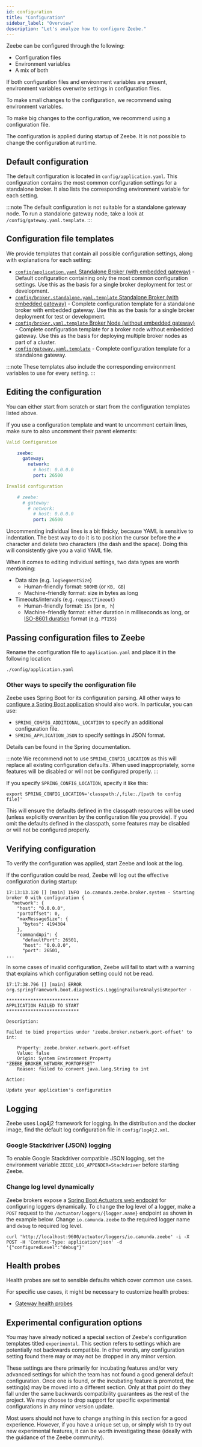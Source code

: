 ```yaml
---
id: configuration
title: "Configuration"
sidebar_label: "Overview"
description: "Let's analyze how to configure Zeebe."
---
```


Zeebe can be configured through the following:

- Configuration files
- Environment variables
- A mix of both

If both configuration files and environment variables are present, environment variables overwrite settings in configuration files.

To make small changes to the configuration, we recommend using environment variables.

To make big changes to the configuration, we recommend using a configuration file.

The configuration is applied during startup of Zeebe. It is not possible to change the configuration at runtime.

## Default configuration

The default configuration is located in `config/application.yaml`. This configuration contains the most common configuration settings for a standalone broker. It also lists the corresponding environment variable for each setting.

:::note
The default configuration is not suitable for a standalone gateway node. To run a standalone gateway node, take a look at `/config/gateway.yaml.template`.
:::

## Configuration file templates

We provide templates that contain all possible configuration settings, along with explanations for each setting:

- [`config/application.yaml` Standalone Broker (with embedded gateway)](https://github.com/camunda-cloud/zeebe/tree/develop/dist/src/main/config/application.yaml) - Default configuration containing only the most common configuration settings. Use this as the basis for a single broker deployment for test or development.
- [`config/broker.standalone.yaml.template` Standalone Broker (with embedded gateway)](https://github.com/camunda-cloud/zeebe/tree/develop/dist/src/main/config/broker.standalone.yaml.template) - Complete configuration template for a standalone broker with embedded gateway. Use this as the basis for a single broker deployment for test or development.
- [`config/broker.yaml.template` Broker Node (without embedded gateway)](https://github.com/camunda-cloud/zeebe/tree/develop/dist/src/main/config/broker.yaml.template) - Complete configuration template for a broker node without embedded gateway. Use this as the basis for deploying multiple broker nodes as part of a cluster.
- [`config/gateway.yaml.template`](https://github.com/camunda-cloud/zeebe/tree/develop/dist/src/main/config/gateway.yaml.template) - Complete configuration template for a standalone gateway.

:::note
These templates also include the corresponding environment variables to use for every setting.
:::

## Editing the configuration

You can either start from scratch or start from the configuration templates listed above.

If you use a configuration template and want to uncomment certain lines, make sure to also uncomment their parent elements:

```yaml
Valid Configuration

    zeebe:
      gateway:
        network:
          # host: 0.0.0.0
          port: 26500

Invalid configuration

    # zeebe:
      # gateway:
        # network:
          # host: 0.0.0.0
          port: 26500
```

Uncommenting individual lines is a bit finicky, because YAML is sensitive to indentation. The best way to do it is to position the cursor before the `#` character and delete two characters (the dash and the space). Doing this will consistently give you a valid YAML file.

When it comes to editing individual settings, two data types are worth mentioning:

- Data size (e.g. `logSegmentSize`)
  - Human-friendly format: `500MB` (or `KB, GB`)
  - Machine-friendly format: size in bytes as long
- Timeouts/intervals (e.g. `requestTimeout`)
  - Human-friendly format: `15s` (or `m, h`)
  - Machine-friendly format: either duration in milliseconds as long, or [ISO-8601 duration](https://en.wikipedia.org/wiki/ISO_8601#Durations) format (e.g. `PT15S`)

## Passing configuration files to Zeebe

Rename the configuration file to `application.yaml` and place it in the following location:

```shell script
./config/application.yaml
```

### Other ways to specify the configuration file

Zeebe uses Spring Boot for its configuration parsing. All other ways to [configure a Spring Boot application](https://docs.spring.io/spring-boot/docs/current/reference/html/spring-boot-features.html#boot-features-external-config) should also work. In particular, you can use:

- `SPRING_CONFIG_ADDITIONAL_LOCATION` to specify an additional configuration file.
- `SPRING_APPLICATION_JSON` to specify settings in JSON format.

Details can be found in the Spring documentation.

:::note
We recommend not to use `SPRING_CONFIG_LOCATION` as this will replace all existing configuration defaults. When used inappropriately, some features will be disabled or will not be configured properly.
:::

If you specify `SPRING_CONFIG_LOCATION`, specify it like this:

```shell script
export SPRING_CONFIG_LOCATION='classpath:/,file:./[path to config file]'
```

This will ensure the defaults defined in the classpath resources will be used (unless explicitly overwritten by the configuration file you provide). If you omit the defaults defined in the classpath, some features may be disabled or will not be configured properly.

## Verifying configuration

To verify the configuration was applied, start Zeebe and look at the log.

If the configuration could be read, Zeebe will log out the effective configuration during startup:

```
17:13:13.120 [] [main] INFO  io.camunda.zeebe.broker.system - Starting broker 0 with configuration {
  "network": {
    "host": "0.0.0.0",
    "portOffset": 0,
    "maxMessageSize": {
      "bytes": 4194304
    },
    "commandApi": {
      "defaultPort": 26501,
      "host": "0.0.0.0",
      "port": 26501,
...
```

In some cases of invalid configuration, Zeebe will fail to start with a warning that explains which configuration setting could not be read.

```
17:17:38.796 [] [main] ERROR org.springframework.boot.diagnostics.LoggingFailureAnalysisReporter -

***************************
APPLICATION FAILED TO START
***************************

Description:

Failed to bind properties under 'zeebe.broker.network.port-offset' to int:

    Property: zeebe.broker.network.port-offset
    Value: false
    Origin: System Environment Property "ZEEBE_BROKER_NETWORK_PORTOFFSET"
    Reason: failed to convert java.lang.String to int

Action:

Update your application's configuration
```

## Logging

Zeebe uses Log4j2 framework for logging. In the distribution and the docker image, find the default log configuration file in `config/log4j2.xml`.

### Google Stackdriver (JSON) logging

To enable Google Stackdriver compatible JSON logging, set the environment variable `ZEEBE_LOG_APPENDER=Stackdriver` before starting Zeebe.

### Change log level dynamically

Zeebe brokers expose a [Spring Boot Actuators web endpoint](https://docs.spring.io/spring-boot/docs/current/actuator-api/html/#loggers)
for configuring loggers dynamically.
To change the log level of a logger, make a `POST` request to the `/actuator/loggers/{logger.name}` endpoint as shown in the example below.
Change `io.camunda.zeebe` to the required logger name and `debug` to required log level.

```
curl 'http://localhost:9600/actuator/loggers/io.camunda.zeebe' -i -X POST -H 'Content-Type: application/json' -d '{"configuredLevel":"debug"}'
```

## Health probes

Health probes are set to sensible defaults which cover common use cases.

For specific use cases, it might be necessary to customize health probes:

- [Gateway health probes](gateway-health-probes.md)

## Experimental configuration options

You may have already noticed a special section of Zeebe's configuration templates titled `experimental`.
This section refers to settings which are potentially not backwards compatible. In other words, any configuration setting found there may or may not be dropped in any minor version.

These settings are there primarily for incubating features and/or very advanced settings for which the team has not found
a good general default configuration. Once one is found, or the incubating feature is promoted, the setting(s) may be moved
into a different section. Only at that point do they fall under the same backwards compatibility guarantees as the rest of
the project. We may choose to drop support for specific experimental configurations in any minor version update.

Most users should not have to change anything in this section for a good experience. However, if you have a unique set up, or simply wish to try out new experimental features, it can be worth investigating these (ideally with the guidance of the Zeebe community).
